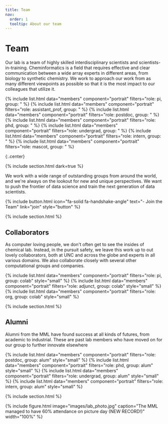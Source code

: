 ```yaml
---
title: Team
nav:
  order: 1
  tooltip: About our team
---
```


# <i class="fas fa-users"></i>Team

Our lab is a team of highly skilled interdisciplinary scientists and scientists-in-training. Cheminformatics is a field
that requires effective and clear communication between a wide array experts in different areas, from biology to 
synthetic chemistry. We work to approach our work from as many different viewpoints as possible so that it is the most
impact to our colleagues that utilize it.

{% include list.html data="members" component="portrait" filters="role: pi, group: " %}
{% include list.html data="members" component="portrait" filters="role: assistant_prof, group: " %}
{% include list.html data="members" component="portrait" filters="role: postdoc, group: " %}
{% include list.html data="members" component="portrait" filters="role: phd, group: " %}
{% include list.html data="members" component="portrait" filters="role: undergrad, group: " %}
{% include list.html data="members" component="portrait" filters="role: intern, group: " %}
{% include list.html data="members" component="portrait" filters="role: mascot, group: " %}

{:.center}

{% include section.html dark=true %}

We work with a wide range of outstanding groups from around the world, and we're always on the lookout for new and unique perspectives.
We want to push the frontier of data science and train the next generation of data scientists.

{%
  include button.html
  icon="fa-solid fa-handshake-angle"
  text="- Join the Team"
  link="join"
  style="button"
%}

{% include section.html %}

## Collaborators 

As computer loving people, we don't often get to see the insides of chemical lab. Instead, in the pursuit safety, we 
leave this work up to out lovely collaborators, both at UNC and across the globe and experts in all various domains. 
We also collaborate closely with several other computational groups and companies. 

{% include list.html data="members" component="portrait" filters="role: pi, group: colab" style="small" %}
{% include list.html data="members" component="portrait" filters="role: adjunct, group: colab" style="small" %}
{% include list.html data="members" component="portrait" filters="role: org, group: colab" style="small" %}

{% include section.html %}

## Alumni

Alumni from the MML have found success at all kinds of futures, from academic to industrial.
These are past lab members who have moved on for our group to further innovate elsewhere

{% include list.html data="members" component="portrait" filters="role: postdoc, group: alum" style="small" %}
{% include list.html data="members" component="portrait" filters="role: phd, group: alum" style="small" %}
{% include list.html data="members" component="portrait" filters="role: undergrad, group: alum" style="small" %}
{% include list.html data="members" component="portrait" filters="role: intern, group: alum" style="small" %}

{% include section.html %}

{%
  include figure.html
  image="images/lab_photo.jpg"
  caption="The MML managed to have 60% attendance on picture day (NEW RECORD!)"
  width="100%"
%}
